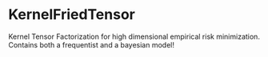# KernelFriedTensor

Kernel Tensor Factorization for high dimensional empirical risk minimization. Contains both a frequentist and a bayesian model!

